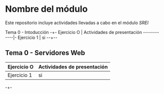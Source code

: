 # Nombre del módulo
Este repositorio incluye actividades llevadas a cabo en el módulo 
*SREI*

Tema 0 - Intoducción
-+-
Ejercicio O | Actividades de presentación 
------------|-
Ejercicio 1 | si
--+--



Tema 0 - Servidores Web
--
Ejercicio O | Actividades de presentación 
------------|-
Ejercicio 1 | si
-+-
